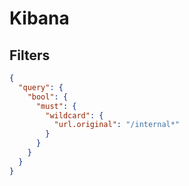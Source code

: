 # Kibana

## Filters

```json
{
  "query": {
    "bool": {
      "must": {
        "wildcard": {
          "url.original": "/internal*"
        }
      }
    }
  }
}
```
